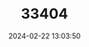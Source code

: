 ---
title: "33404"
category: "Shorea andulensis"
draft: false
date: 2024-02-22 13:03:50
languages:
  English: ["Light Red Meranti", "Red Meranti"]
---